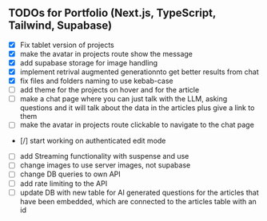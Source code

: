 
## TODOs for Portfolio (Next.js, TypeScript, Tailwind, Supabase)

- [x] Fix tablet version of projects
- [x] make the avatar in projects route show the message
- [x] add supabase storage for image handling
- [x] implement retrival augmented generationnto get better results from chat
- [x] fix files and folders naming to use kebab-case
- [ ] add theme for the projects on hover and for the article
- [ ] make a chat page where you can just talk with the LLM, asking questions and it will talk about the data in the articles plus give a link to them
- [ ] make the avatar in projects route clickable to navigate to the chat page
- [/] start working on authenticated edit mode
- [ ] add Streaming functionality with suspense and use
- [ ] change images to use server images, not supabase
- [ ] change DB queries to own API
- [ ] add rate limiting to the API
- [ ] update DB with new table for AI generated questions for the articles that have been embedded, which are connected to the articles table with an id